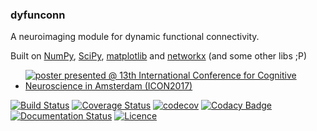 ### dyfunconn
A neuroimaging module for dynamic functional connectivity.

Built on [NumPy](http://www.numpy.org/), [SciPy](http://www.scipy.org/), [matplotlib](http://matplotlib.org/) and [networkx](https://networkx.github.io/) (and some other libs ;P)

* [![poster presented @ 13th International Conference for Cognitive Neuroscience in Amsterdam (ICON2017)](https://f1000research.com/posters/6-1638)](https://f1000research.com/posters/6-1638)

[![Build Status](https://travis-ci.org/makism/dyfunconn.svg?branch=master)](https://travis-ci.org/makism/dyfunconn) [![Coverage Status](https://coveralls.io/repos/github/makism/dyfunconn/badge.svg?branch=)](https://coveralls.io/github/makism/dyfunconn?branch=) [![codecov](https://codecov.io/gh/makism/dyfunconn/branch/master/graph/badge.svg)](https://codecov.io/gh/makism/dyfunconn) [![Codacy Badge](https://api.codacy.com/project/badge/Grade/70dff7603f5849f79e703f852d1b5ae3)](https://www.codacy.com/app/makism/dyfunconn?utm_source=github.com&amp;utm_medium=referral&amp;utm_content=makism/dyfunconn&amp;utm_campaign=Badge_Grade) [![Documentation Status](https://readthedocs.org/projects/dyfunconn/badge/?version=latest)](http://dyfunconn.readthedocs.io/en/latest/?badge=latest) [![Licence](https://img.shields.io/badge/Licence-BSD-blue.svg)](https://opensource.org/licenses/BSD-3-Clause)

